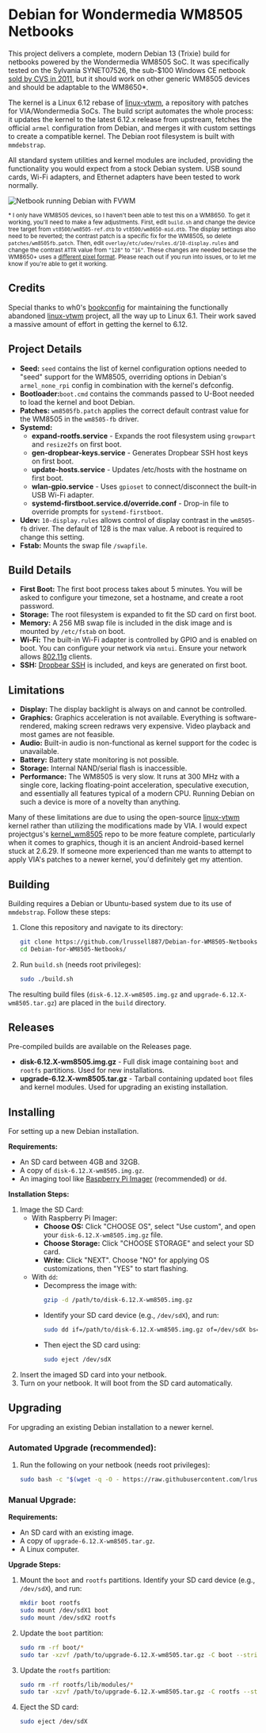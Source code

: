 # Debian for Wondermedia WM8505 Netbooks
This project delivers a complete, modern Debian 13 (Trixie) build for netbooks powered by the Wondermedia WM8505 SoC. It was specifically tested on the Sylvania SYNET07526, the sub-$100 Windows CE netbook [sold by CVS in 2011](https://www.yourwarrantyisvoid.com/2011/01/08/hardware-pr0n-sylvania-netbook-from-cvs/), but it should work on other generic WM8505 devices and should be adaptable to the WM8650*.

The kernel is a Linux 6.12 rebase of [linux-vtwm](https://github.com/lrussell887/linux-vtwm), a repository with patches for VIA/Wondermedia SoCs. The build script automates the whole process: it updates the kernel to the latest 6.12.x release from upstream, fetches the official `armel` configuration from Debian, and merges it with custom settings to create a compatible kernel. The Debian root filesystem is built with `mmdebstrap`.

All standard system utilities and kernel modules are included, providing the functionality you would expect from a stock Debian system. USB sound cards, Wi-Fi adapters, and Ethernet adapters have been tested to work normally.

![Netbook running Debian with FVWM](https://github.com/user-attachments/assets/5db36720-9a77-4f2d-a1ab-35503dd062d3)

<sub>\* I only have WM8505 devices, so I haven't been able to test this on a WM8650. To get it working, you'll need to make a few adjustments. First, edit `build.sh` and change the device tree target from `vt8500/wm8505-ref.dtb` to `vt8500/wm8650-mid.dtb`. The display settings also need to be reverted; the contrast patch is a specific fix for the WM8505, so delete `patches/wm8505fb.patch`. Then, edit `overlay/etc/udev/rules.d/10-display.rules` and change the contrast `ATTR` value from `"128"` to `"16"`. These changes are needed because the WM8650+ uses a [different pixel format](https://groups.google.com/d/msg/vt8500-wm8505-linux-kernel/-5V20yDM4jQ/sjlXNF8PAwAJ). Please reach out if you run into issues, or to let me know if you're able to get it working.</sub>

## Credits
Special thanks to wh0's [bookconfig](https://github.com/wh0/bookconfig) for maintaining the functionally abandoned [linux-vtwm](https://github.com/linux-wmt/linux-vtwm) project, all the way up to Linux 6.1. Their work saved a massive amount of effort in getting the kernel to 6.12.

## Project Details
- **Seed:** `seed` contains the list of kernel configuration options needed to "seed" support for the WM8505, overriding options in Debian's `armel_none_rpi` config in combination with the kernel's defconfig.
- **Bootloader:**`boot.cmd` contains the commands passed to U-Boot needed to load the kernel and boot Debian.
- **Patches:** `wm8505fb.patch` applies the correct default contrast value for the WM8505 in the `wm8505-fb` driver.
- **Systemd:**
    - **expand-rootfs.service** - Expands the root filesystem using `growpart` and `resize2fs` on first boot.
    - **gen-dropbear-keys.service** - Generates Dropbear SSH host keys on first boot.
    - **update-hosts.service** - Updates /etc/hosts with the hostname on first boot.
    - **wlan-gpio.service** -  Uses `gpioset` to connect/disconnect the built-in USB Wi-Fi adapter.
    - **systemd-firstboot.service.d/override.conf** - Drop-in file to override prompts for `systemd-firstboot`.
- **Udev:** `10-display.rules` allows control of display contrast in the `wm8505-fb` driver. The default of 128 is the max value. A reboot is required to change this setting.
- **Fstab:** Mounts the swap file `/swapfile`.

## Build Details
- **First Boot:** The first boot process takes about 5 minutes. You will be asked to configure your timezone, set a hostname, and create a root password.
- **Storage:** The root filesystem is expanded to fit the SD card on first boot.
- **Memory:** A 256 MB swap file is included in the disk image and is mounted by `/etc/fstab` on boot.
- **Wi-Fi:** The built-in Wi-Fi adapter is controlled by GPIO and is enabled on boot. You can configure your network via `nmtui`. Ensure your network allows [802.11g](https://en.wikipedia.org/wiki/IEEE_802.11g-2003) clients.
- **SSH:** [Dropbear SSH](https://matt.ucc.asn.au/dropbear/dropbear.html) is included, and keys are generated on first boot.

## Limitations
- **Display:** The display backlight is always on and cannot be controlled.
- **Graphics:** Graphics acceleration is not available. Everything is software-rendered, making screen redraws very expensive. Video playback and most games are not feasible.
- **Audio:** Built-in audio is non-functional as kernel support for the codec is unavailable.
- **Battery:** Battery state monitoring is not possible.
- **Storage:** Internal NAND/serial flash is inaccessible.
- **Performance:** The WM8505 is very slow. It runs at 300 MHz with a single core, lacking floating-point acceleration, speculative execution, and essentially all features typical of a modern CPU. Running Debian on such a device is more of a novelty than anything.

Many of these limitations are due to using the open-source [linux-vtwm](https://github.com/linux-wmt/linux-vtwm) kernel rather than utilizing the modifications made by VIA. I would expect projectgus's [kernel_wm8505](https://github.com/projectgus/kernel_wm8505) repo to be more feature complete, particularly when it comes to graphics, though it is an ancient Android-based kernel stuck at 2.6.29. If someone more experienced than me wants to attempt to apply VIA's patches to a newer kernel, you'd definitely get my attention.

## Building
Building requires a Debian or Ubuntu-based system due to its use of `mmdebstrap`. Follow these steps:
1. Clone this repository and navigate to its directory:
    ```bash
    git clone https://github.com/lrussell887/Debian-for-WM8505-Netbooks.git
    cd Debian-for-WM8505-Netbooks/
    ```
2. Run `build.sh` (needs root privileges):
    ```bash
    sudo ./build.sh
    ```
The resulting build files (`disk-6.12.X-wm8505.img.gz` and `upgrade-6.12.X-wm8505.tar.gz`) are placed in the `build` directory.

## Releases
Pre-compiled builds are available on the Releases page.
- **disk-6.12.X-wm8505.img.gz** - Full disk image containing `boot` and `rootfs` partitions. Used for new installations.
- **upgrade-6.12.X-wm8505.tar.gz** - Tarball containing updated `boot` files and kernel modules. Used for upgrading an existing installation.

## Installing
For setting up a new Debian installation.

**Requirements:**
- An SD card between 4GB and 32GB.
- A copy of `disk-6.12.X-wm8505.img.gz`.
- An imaging tool like [Raspberry Pi Imager](https://www.raspberrypi.com/software/) (recommended) or `dd`.

**Installation Steps:**
1. Image the SD Card:
    - With Raspberry Pi Imager:
        - **Choose OS:** Click "CHOOSE OS", select "Use custom", and open your `disk-6.12.X-wm8505.img.gz` file.
        - **Choose Storage:** Click "CHOOSE STORAGE" and select your SD card.
        - **Write:** Click "NEXT". Choose "NO" for applying OS customizations, then "YES" to start flashing.
    - With `dd`:
        - Decompress the image with:
            ```bash
            gzip -d /path/to/disk-6.12.X-wm8505.img.gz
            ```
        - Identify your SD card device (e.g., `/dev/sdX`), and run:
            ```bash
            sudo dd if=/path/to/disk-6.12.X-wm8505.img.gz of=/dev/sdX bs=1M conv=fsync
            ```
        - Then eject the SD card using:
            ```bash
            sudo eject /dev/sdX
            ```
2. Insert the imaged SD card into your netbook.
3. Turn on your netbook. It will boot from the SD card automatically.

## Upgrading
For upgrading an existing Debian installation to a newer kernel.

### Automated Upgrade (recommended):
1. Run the following on your netbook (needs root privileges):
    ```bash
    sudo bash -c "$(wget -q -O - https://raw.githubusercontent.com/lrussell887/Debian-for-WM8505-Netbooks/master/upgrade-kernel.sh)"
    ```

### Manual Upgrade:
**Requirements:**
- An SD card with an existing image.
- A copy of `upgrade-6.12.X-wm8505.tar.gz`.
- A Linux computer.

**Upgrade Steps:**
1. Mount the `boot` and `rootfs` partitions. Identify your SD card device (e.g., `/dev/sdX`), and run:
    ```bash
    mkdir boot rootfs
    sudo mount /dev/sdX1 boot
    sudo mount /dev/sdX2 rootfs
    ```
2. Update the `boot` partition:
    ```bash
    sudo rm -rf boot/*
    sudo tar -xzvf /path/to/upgrade-6.12.X-wm8505.tar.gz -C boot --strip-components=1 boot
    ```
3. Update the `rootfs` partition:
    ```bash
    sudo rm -rf rootfs/lib/modules/*
    sudo tar -xzvf /path/to/upgrade-6.12.X-wm8505.tar.gz -C rootfs --strip-components=1 --skip-old-files rootfs
    ```
4. Eject the SD card:
    ```bash
    sudo eject /dev/sdX
    ```
